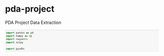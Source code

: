 # pda-project
PDA Project Data Extraction


![alt text](https://github.com/SuprajaBoyapati/pda-project/blob/main/Screenshot_20221219_120417.png)



